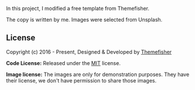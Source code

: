 In this project, I modified a free template from Themefisher.

The copy is written by me. Images were selected from Unsplash.

<!-- licence -->

## License

Copyright (c) 2016 - Present, Designed & Developed by [Themefisher](https://themefisher.com)

**Code License:** Released under the [MIT](https://github.com/themefisher/restaurant/blob/main/LICENSE) license.

**Image license:** The images are only for demonstration purposes. They have their license, we don't have permission to share those images.
